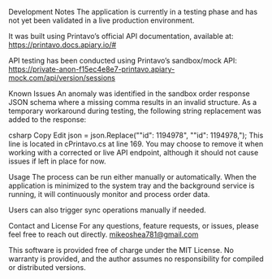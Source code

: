 Development Notes
The application is currently in a testing phase and has not yet been validated in a live production environment.

It was built using Printavo’s official API documentation, available at:
https://printavo.docs.apiary.io/#

API testing has been conducted using Printavo’s sandbox/mock API:
https://private-anon-f15ec4e8e7-printavo.apiary-mock.com/api/version/sessions

Known Issues
An anomaly was identified in the sandbox order response JSON schema where a missing comma results in an invalid structure. As a temporary workaround during testing, the following string replacement was added to the response:

csharp
Copy
Edit
json = json.Replace("\"id\": 1194978", "\"id\": 1194978,");
This line is located in cPrintavo.cs at line 169. You may choose to remove it when working with a corrected or live API endpoint, although it should not cause issues if left in place for now.

Usage
The process can be run either manually or automatically. When the application is minimized to the system tray and the background service is running, it will continuously monitor and process order data.

Users can also trigger sync operations manually if needed.

Contact and License
For any questions, feature requests, or issues, please feel free to reach out directly.
mikeoshea781@gmail.com

This software is provided free of charge under the MIT License. No warranty is provided, and the author assumes no responsibility for compiled or distributed versions.


